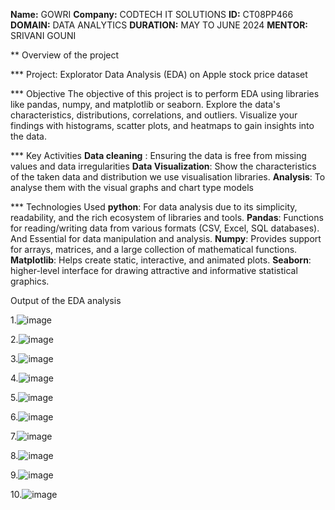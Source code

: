 **Name:** GOWRI
**Company:** CODTECH IT SOLUTIONS
**ID:** CT08PP466
**DOMAIN:** DATA ANALYTICS
**DURATION:** MAY TO JUNE 2024
**MENTOR:** SRIVANI GOUNI

** Overview of the project

*** Project: Explorator Data Analysis (EDA) on Apple stock price dataset

*** Objective
The objective of this project is to perform EDA using libraries like pandas, numpy, and matplotlib or seaborn. Explore the data's characteristics, distributions, correlations, and outliers. Visualize your findings with histograms, scatter plots, and heatmaps to
gain insights into the data.

*** Key Activities
**Data cleaning** : Ensuring the data is free from missing values and data irregularities
**Data Visualization**: Show the characteristics of the taken data and distribution we use visualisation libraries.
**Analysis**: To analyse them with the visual graphs and chart type models 

*** Technologies Used
**python**: For data analysis due to its simplicity, readability, and the rich ecosystem of libraries and tools.
**Pandas**: Functions for reading/writing data from various formats (CSV, Excel, SQL databases). And Essential for data manipulation and analysis.
**Numpy**: Provides support for arrays, matrices, and a large collection of mathematical functions.
**Matplotlib**: Helps create static, interactive, and animated plots.
**Seaborn**:  higher-level interface for drawing attractive and informative statistical graphics.

Output of the EDA analysis

1.![image](https://github.com/gowrigg/codtech-task--1/assets/74725600/bb1731b0-f9ce-45ea-963c-ac8ed9e8ddd6)

2.![image](https://github.com/gowrigg/codtech-task--1/assets/74725600/d09de6bd-0c62-4fb1-a426-82f68ef4254a)

3.![image](https://github.com/gowrigg/codtech-task--1/assets/74725600/62eccc9c-a2d0-4d99-ab67-9cc8cd039cbf)

4.![image](https://github.com/gowrigg/codtech-task--1/assets/74725600/1eb10e0e-5d24-4658-a0f6-fc0ea5903237)

5.![image](https://github.com/gowrigg/codtech-task--1/assets/74725600/14b5a905-2f16-453c-9a64-441cce5fe8ab)

6.![image](https://github.com/gowrigg/codtech-task--1/assets/74725600/ec402622-6d4b-4025-8755-e789e90df4b7)

7.![image](https://github.com/gowrigg/codtech-task--1/assets/74725600/c44a744b-75c2-451f-80f2-26a5da2353c6)

8.![image](https://github.com/gowrigg/codtech-task--1/assets/74725600/5e386038-8b44-49dc-91f0-4a7cc76e5e60)

9.![image](https://github.com/gowrigg/codtech-task--1/assets/74725600/f3a4ee7d-fe4d-49db-a249-0cc7e03945d9)

10.![image](https://github.com/gowrigg/codtech-task--1/assets/74725600/70673037-e731-40ac-a11b-8313cc447195)














